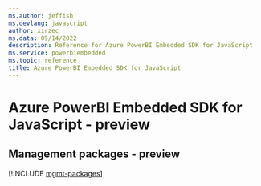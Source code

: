 ```yaml
---
ms.author: jeffish
ms.devlang: javascript
author: xirzec
ms.data: 09/14/2022
description: Reference for Azure PowerBI Embedded SDK for JavaScript
ms.service: powerbiembedded
ms.topic: reference
title: Azure PowerBI Embedded SDK for JavaScript
---
```

# Azure PowerBI Embedded SDK for JavaScript - preview

## Management packages - preview
[!INCLUDE [mgmt-packages](powerbi-embedded-mgmt-index.md)]
